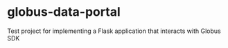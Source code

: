 # globus-data-portal
Test project for implementing a Flask application that interacts with Globus SDK
